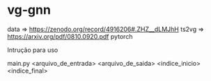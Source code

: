 # vg-gnn

data => https://zenodo.org/record/4916206#.ZHZ__dLMJhH
ts2vg => https://arxiv.org/pdf/0810.0920.pdf
pytorch

Intrução para uso

main.py <arquivo_de_entrada> <arquivo_de_saida> <indice_inicio> <indice_final>
